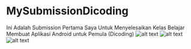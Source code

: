 # MySubmissionDicoding
Ini Adalah Submission Pertama Saya Untuk Menyelesaikan Kelas Belajar Membuat Aplikasi Android untuk Pemula (Dicoding)
![alt text]()
![alt text](https://imgur.com/rneFhLN)
![alt text]()
